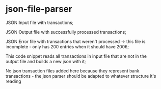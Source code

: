 # json-file-parser

JSON Input file with transactions;

JSON Output file with successfully processed transactions;

JSON Error file with transactions that weren't processed -> this file is incomplete - only has 200 entries when it should have 2006;

This code snippet reads all transactions in input file that are not in the output file and builds a new json with it;

No json transaction files added here because they represent bank transactions - the json parser should be adapted to whatever structure it's reading
